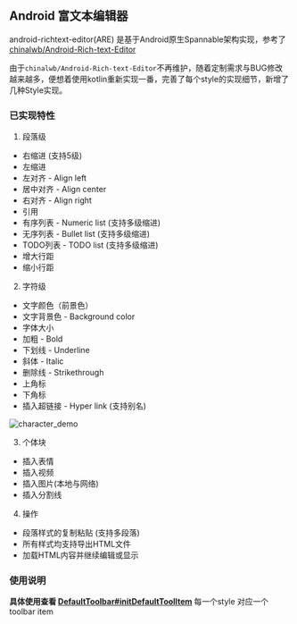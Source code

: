 
## Android 富文本编辑器

android-richtext-editor(ARE) 是基于Android原生Spannable架构实现，参考了 [chinalwb/Android-Rich-text-Editor](https://github.com/chinalwb/Android-Rich-text-Editor)

由于`chinalwb/Android-Rich-text-Editor`不再维护，随着定制需求与BUG修改越来越多，便想着使用kotlin重新实现一番，完善了每个style的实现细节，新增了几种Style实现。

### 已实现特性

1. 段落级
- 右缩进 (支持5级)
- 左缩进
- 左对齐 - Align left
- 居中对齐 - Align center
- 右对齐 - Align right
- 引用
- 有序列表 - Numeric list (支持多级缩进)
- 无序列表 - Bullet list (支持多级缩进)
- TODO列表 - TODO list (支持多级缩进)
- 增大行距
- 缩小行距

2. 字符级
- 文字颜色（前景色）
- 文字背景色 - Background color
- 字体大小
- 加粗 - Bold
- 下划线 - Underline
- 斜体 - Italic
- 删除线 - Strikethrough
- 上角标
- 下角标
- 插入超链接 - Hyper link (支持别名)

![character_demo](https://github.com/sophimp/android-richtext-editor/blob/master/art/character_demo.gif)

3. 个体块
- 插入表情
- 插入视频
- 插入图片(本地与网络)
- 插入分割线

4. 操作
- 段落样式的复制粘贴 (支持多段落)
- 所有样式均支持导出HTML文件
- 加载HTML内容并继续编辑或显示

### 使用说明
<b>具体使用查看 [DefaultToolbar#initDefaultToolItem](https://github.com/sophimp/android-richtext-editor/blob/master/lib/are/src/main/java/com/sophimp/are/toolbar/DefaultToolbar.kt) </b>
每一个style 对应一个 toolbar item
